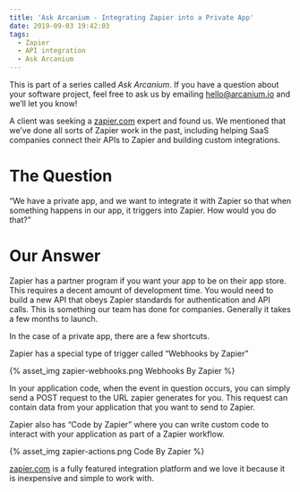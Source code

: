 ```yaml
---
title: 'Ask Arcanium - Integrating Zapier into a Private App'
date: 2019-09-03 19:42:03
tags: 
  - Zapier
  - API integration
  - Ask Arcanium
---
```


This is part of a series called *Ask Arcanium*. If you have a question about your software project, feel free to ask us by emailing hello@arcanium.io and we’ll let you know!

A client was seeking a [zapier.com](Zapier.com) expert and found us. We mentioned that we’ve done all sorts of Zapier work in the past, including helping SaaS companies connect their APIs to Zapier and building custom integrations.


# The Question

“We have a private app, and we want to integrate it with Zapier so that when something happens in our app, it triggers into Zapier. How would you do that?”

# Our Answer

Zapier has a partner program if you want your app to be on their app store. This requires a decent amount of development time. You would need to build a new API that obeys Zapier standards for authentication and API calls. This is something our team has done for companies. Generally it takes a few months to launch.

In the case of a private app, there are a few shortcuts.

Zapier has a special type of trigger called “Webhooks by Zapier”

{% asset_img zapier-webhooks.png Webhooks By Zapier %}

In your application code, when the event in question occurs, you can simply send a POST request to the URL zapier generates for you. This request can contain data from your application that you want to send to Zapier.

Zapier also has “Code by Zapier” where you can write custom code to interact with your application as part of a Zapier workflow.

{% asset_img zapier-actions.png Code By Zapier %}

[zapier.com](Zapier.com) is a fully featured integration platform and we love it because it is inexpensive and simple to work with.





